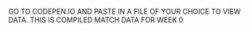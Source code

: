 GO TO CODEPEN.IO AND PASTE IN A FILE OF YOUR CHOICE TO VIEW DATA. THIS IS COMPILED MATCH DATA FOR WEEK 0

